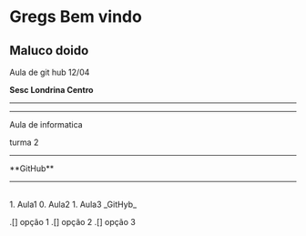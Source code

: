 # Gregs Bem vindo 

<h2> Maluco doido </h2> 
  
Aula de git hub 12/04
  
<b> Sesc Londrina Centro </b>

<hr>
<hr>

Aula de informatica

turma 2


<hr>
**GitHub**
<hr>
<br>
1. Aula1
0. Aula2
1. Aula3
_GitHyb_
 
.[] opção 1
.[] opção 2
.[] opção 3


<!--
**gregleaks/gregleaks** is a ✨ _special_ ✨ repository because its `README.md` (this file) appears on your GitHub profile.

Here are some ideas to get you started:

- 🔭 I’m currently working on ...
- 🌱 I’m currently learning ...
- 👯 I’m looking to collaborate on ...
- 🤔 I’m looking for help with ...
- 💬 Ask me about ...
- 📫 How to reach me: ...
- 😄 Pronouns: ...
- ⚡ Fun fact: ...
-->
